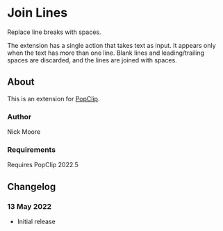 # Join Lines

Replace line breaks with spaces.

The extension has a single action that takes text as input. It appears only when the  text has more than one line. Blank lines and leading/trailing spaces are discarded, and the lines are joined with spaces.

## About

This is an extension for [PopClip](https://www.popclip.app/).

### Author

Nick Moore

### Requirements

Requires PopClip 2022.5

## Changelog

### 13 May 2022

* Initial release
